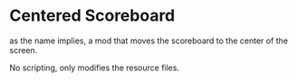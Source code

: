 # Centered Scoreboard
as the name implies, a mod that moves the scoreboard to the center of the screen.

No scripting, only modifies the resource files.

